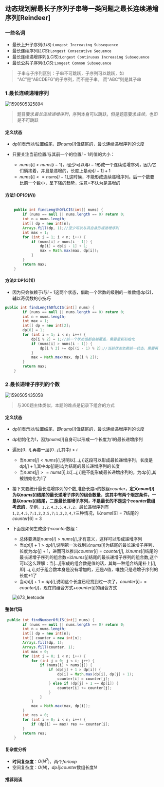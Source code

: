 ## 动态规划解最长子序列子串等一类问题之最长连续递增序列[Reindeer]

### 一些名词

- 最长上升子序列($LIS$):`Longest Increasing Subsequence `
- 最长连续序列($LCS$):`Longest Consecutive Sequence `
- 最长连续递增序列($LCIS$):`Longest Continuous Increasing Subsequence`
- 最长公共子序列($LCS$):`Longest Common Subsequence`

> 子串与子序列区别：子串不可跳跃，子序列可以跳跃，如 “AC”是“ABCDEFG”的子序列，而不是子串。 而“ABC”则是其子串

### 1.最长连续递增序列

![1590505325894](D:\Dev\SrcCode\geek-algorithm-leetcode\src\main\leetcode_manuscripts\dp\longest\动态规划解最长子序列子串等一类问题之最长上升子序列[Reindeer].assets\1590505325894.png)

> 题目要求*最长连续递增序列*，序列本身可以跳跃，但是题意要求*连续*，也即是不可跳跃

#### 定义状态

-  $dp[i]$表示以$i$位置结尾，即$nums[i]$值结尾的，最长连续递增序列的长度 

- 只要关注当前位置$i$与其前一个的位置$i-1$的值的大小：
  - $nums[i]>nums[i-1]$，$i$至少可以与$i-1$形成一个连续递增序列，因为它们俩挨着，并且是递增的，长度上是$dp[i-1]+1$
  - $nums[i]<=nums[i-1]$,这时候，不能形成连续递增序列，后一个数要比前一个数小，呈下降的趋势，注意$=$不认为是递增的

#### 方法1:DP($O(N)$)

```java

    public int findLengthOfLCIS(int[] nums) {
        if (nums == null || nums.length == 0) return 0;
        int n = nums.length;
        int[] dp = new int[n];
        Arrays.fill(dp, 1);//至少可以与其自身形成递增序列
        int max = 1;
        for (int i = 1; i < n; i++) {
            if (nums[i] > nums[i - 1]) {
                dp[i] = dp[i - 1] + 1;
                max = Math.max(max, dp[i]);
            }
        }
        return max;
    }
```

#### 方法2:DP($O(1)$)

- 因为只会依赖于$i$与$i-1$这两个状态，借助一个常数的级别的一维数组$dp[2]$，辅以奇偶数的小技巧

```java
public int findLengthOfLCIS(int[] nums) {
        if (nums == null || nums.length == 0) return 0;
        int n = nums.length;
        int max = 1;
        int[] dp = new int[2];
        dp[0] = 1;
        for (int i = 1; i < n; i++) {
            dp[i % 2] = 1;//前一个状态值都会被覆盖，需要重新初始化
            if (nums[i] > nums[i - 1]) {
                dp[i % 2] += dp[(i - 1) % 2];//当前状态依赖前一状态，需要再前一状态上累加
            }
            max = Math.max(max, dp[i % 2]);
        }
        return max;
    }
```

### 2.最长递增子序列的个数

![1590505435058](D:\Dev\SrcCode\geek-algorithm-leetcode\src\main\leetcode_manuscripts\dp\longest\动态规划解最长子序列子串等一类问题之最长连续递增序列[Reindeer].assets\1590505435058.png)

> 与300题主体类似，本题的难点是记录下组合的方式

#### 定义状态

-  $dp[i]$表示以$i$位置结尾，即$nums[i]$值结尾的，最长连续递增序列的长度
-  $dp$初始化为1，因为$nums[i]$自身可以形成一个长度为1的最长递增序列
-  遍历$[0...i]$,再套一层$[0...j]$,其中$j<i$
   -  当$nums[j]<nums[i]$,说明以$[...j,i]$这段可以形成最长递增序列，长度是$dp[j]+1$,其中$dp[j]$是以$j$为结尾的最长递增序列的长度
   -  当$nums[j]>=nums[i]$,以$[...j,i]$是不能形成最长递增序列的，为$dp[i]$,其被初始化为1了
-  接下来要统计最长递增序列的个数,准备长度$n$的数组$counter$，**定义$count[i]$为以$nums[i]$结尾的最长递增子序列的组合数量，这其中有两个限定条件，一是以$nums[i]$结尾，二是最长递增子序列，不是最长的不是这个$counter$数组考虑的**，举例，`1,2,4,3,5,4,7,2`，最长递增序列有`1,2,4,5,7;1,2,3,5,7;1,2,3,4,7`三种情况，以$nums[6]=7$结尾的$counter[6]=3$
-  下面是如何生成这个$counter$数组：
   -  总体要满足$nums[i] > nums[j]$,才有意义，这样可以形成递增序列
   -  当$dp[j] + 1>dp[i]$,说明第一次找到以$nums[i]$为结尾的最长递增子序列，长度为$dp[j] + 1$，进而可以推出$counter[i] = counter[j]$, 以$nums[i]$结尾的最长递增子序列的组合数=以$nums[j]$结尾的最长递增子序列的组合数,这个可以这么理解：当$[...j]$形成的组合数是值的话，其每一种组合结尾补上$[i]$,即$[...j,i]$,对于组合数本身是没有增加的，还是$A$值，唯独只是递增子序列的长度$+1$了
   -  当$dp[j] + 1=dp[i]$,说明这个长度已经找到过一次了，$counter[i] += counter[j]$，现在的组合方式+$counter[j]$的组合方式
   
   ![673_leetcode](D:\Dev\SrcCode\geek-algorithm-leetcode\src\main\leetcode_manuscripts\dp\longest\动态规划解最长子序列子串等一类问题之最长连续递增序列[Reindeer].assets\673_leetcode-1590626196059.jpg)

#### 整体代码

```java
 public int findNumberOfLIS(int[] nums) {
        if (nums == null || nums.length == 0) return 0;
        int n = nums.length;
        int[] dp = new int[n];
        int[] counter = new int[n];
        Arrays.fill(dp, 1);
        Arrays.fill(counter, 1);
        int max = 0;
        for (int i = 0; i < n; i++) {
            for (int j = 0; j < i; j++) {
                if (nums[i] > nums[j]) {
                    if (dp[j] + 1 > dp[i]) {
                        dp[i] = Math.max(dp[i], dp[j] + 1);
                        counter[i] = counter[j];
                    } else if (dp[j] + 1 == dp[i]) {
                        counter[i] += counter[j];
                    }
                }
            }
            max = Math.max(max, dp[i]);
        }
        int res = 0;
        for (int i = 0; i < n; i++) {
            if (dp[i] == max) res += counter[i];
        }
        return res;
    }
```

#### 复杂度分析

- **时间复杂度**：$O(N^2)$，两个$for loop$
- 空间复杂度：$O(N)$，$dp$与$counter$数组长度$N$

#### 推荐阅读